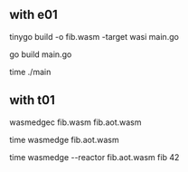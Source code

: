 ## with e01

tinygo build -o fib.wasm -target wasi main.go

go build main.go

time ./main

## with t01

wasmedgec fib.wasm fib.aot.wasm

time wasmedge fib.aot.wasm

time wasmedge --reactor fib.aot.wasm fib 42
